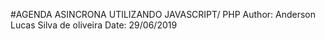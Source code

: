 #AGENDA ASINCRONA UTILIZANDO JAVASCRIPT/ PHP 
Author: Anderson Lucas Silva de oliveira
Date: 29/06/2019

